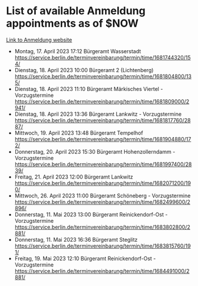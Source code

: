 # List of available Anmeldung appointments as of $NOW
[Link to Anmeldung website](https://service.berlin.de/terminvereinbarung/termin/tag.php?termin=1&anliegen[]=120686&dienstleisterlist=122210,122217,327316,122219,327312,122227,327314,122231,327346,122243,327348,122254,122252,329742,122260,329745,122262,329748,122271,327278,122273,327274,122277,327276,330436,122280,327294,122282,327290,122284,327292,122291,327270,122285,327266,122286,327264,122296,327268,150230,329760,122297,327286,122294,327284,122312,329763,122314,329775,122304,327330,122311,327334,122309,327332,317869,122281,327352,122279,329772,122283,122276,327324,122274,327326,122267,329766,122246,327318,122251,327320,122257,327322,122208,327298,122226,327300&herkunft=http%3A%2F%2Fservice.berlin.de%2Fdienstleistung%2F120686%2F)
- Montag, 17. April 2023 17:12 Bürgeramt Wasserstadt https://service.berlin.de/terminvereinbarung/termin/time/1681744320/154/
- Dienstag, 18. April 2023 10:00 Bürgeramt 2 (Lichtenberg) https://service.berlin.de/terminvereinbarung/termin/time/1681804800/135/
- Dienstag, 18. April 2023 11:10 Bürgeramt Märkisches Viertel - Vorzugstermine https://service.berlin.de/terminvereinbarung/termin/time/1681809000/2941/
- Dienstag, 18. April 2023 13:36 Bürgeramt Lankwitz - Vorzugstermine https://service.berlin.de/terminvereinbarung/termin/time/1681817760/2887/
- Mittwoch, 19. April 2023 13:48 Bürgeramt Tempelhof https://service.berlin.de/terminvereinbarung/termin/time/1681904880/172/
- Donnerstag, 20. April 2023 15:30 Bürgeramt Hohenzollerndamm - Vorzugstermine https://service.berlin.de/terminvereinbarung/termin/time/1681997400/2839/
- Freitag, 21. April 2023 12:00 Bürgeramt Lankwitz https://service.berlin.de/terminvereinbarung/termin/time/1682071200/190/
- Mittwoch, 26. April 2023 11:00 Bürgeramt Schöneberg - Vorzugstermine https://service.berlin.de/terminvereinbarung/termin/time/1682499600/2896/
- Donnerstag, 11. Mai 2023 13:00 Bürgeramt Reinickendorf-Ost - Vorzugstermine https://service.berlin.de/terminvereinbarung/termin/time/1683802800/2881/
- Donnerstag, 11. Mai 2023 16:36 Bürgeramt Steglitz https://service.berlin.de/terminvereinbarung/termin/time/1683815760/191/
- Freitag, 19. Mai 2023 12:10 Bürgeramt Reinickendorf-Ost - Vorzugstermine https://service.berlin.de/terminvereinbarung/termin/time/1684491000/2881/
